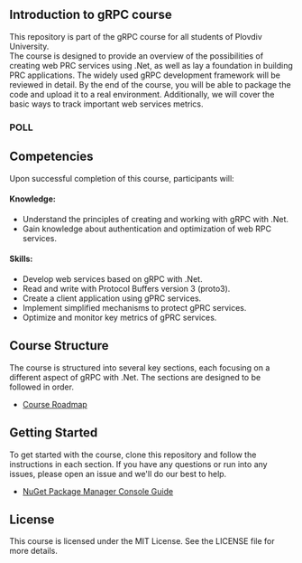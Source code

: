 ## Introduction to gRPC course
This repository is part of the gRPC course for all students of Plovdiv University.\
The course is designed to provide an overview of the possibilities of creating web PRC services using .Net, as well as lay a foundation in building PRC applications. The widely used gRPC development framework will be reviewed in detail. By the end of the course, you will be able to package the code and upload it to a real environment. Additionally, we will cover the basic ways to track important web services metrics.


### POLL

## Competencies
Upon successful completion of this course, participants will:
#### Knowledge:
* Understand the principles of creating and working with gRPC with .Net.
* Gain knowledge about authentication and optimization of web RPC services.
#### Skills:
* Develop web services based on gRPC with .Net.
* Read and write with Protocol Buffers version 3 (proto3).
* Create a client application using gPRC services.
* Implement simplified mechanisms to protect gPRC services.
* Optimize and monitor key metrics of gPRC services.

## Course Structure
The course is structured into several key sections, each focusing on a different aspect of gRPC with .Net. The sections are designed to be followed in order.
* [Course Roadmap](https://miro.com/app/board/uXjVM1oZ20o=/?share_link_id=86724005565)

## Getting Started
To get started with the course, clone this repository and follow the instructions in each section. If you have any questions or run into any issues, please open an issue and we'll do our best to help.
* [NuGet Package Manager Console Guide](https://github.com/pkyurkchiev/grpc/tree/master/documentations/nuget-console.md)

## License
This course is licensed under the MIT License. See the LICENSE file for more details.
